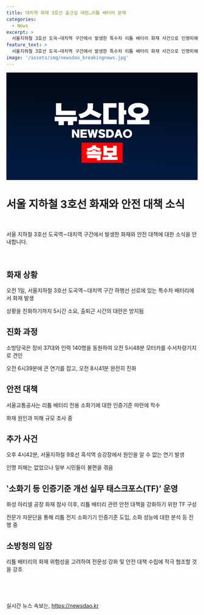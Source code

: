 ```yaml
---
title: 대치역 화재 3호선 출근길 대란…리튬 배터리 문제
categories:
  - News
excerpt: >
  서울지하철 3호선 도곡∼대치역 구간에서 발생한 특수차 리튬 배터리 화재 사건으로 인명피해는 없었다. 바쁜 출근길에 대량 이동하는 승객들에게 불편을 끼쳤지만, 정확한 화재 원인과 피해 규모는 조사 중이다. 이에 따라 리튬 배터리에 대한 소화기 인증기준을 마련하는 등 안전 대책을 강화하고 있다. 또한 오후에는 9호선 흑석역에서 원인 불명의 연기 발생으로 통행이 일시 중단되었지만 인명 피해는 없었다. 현재 소방당국은 원인을 조사 중이다.
feature_text: >
  서울지하철 3호선 도곡∼대치역 구간에서 발생한 특수차 리튬 배터리 화재 사건으로 인명피해는 없었다. 바쁜 출근길에 대량 이동하는 승객들에게 불편을 끼쳤지만, 정확한 화재 원인과 피해 규모는 조사 중이다. 이에 따라 리튬 배터리에 대한 소화기 인증기준을 마련하는 등 안전 대책을 강화하고 있다. 또한 오후에는 9호선 흑석역에서 원인 불명의 연기 발생으로 통행이 일시 중단되었지만 인명 피해는 없었다. 현재 소방당국은 원인을 조사 중이다.
image: '/assets/img/newsdao_breakingnews.jpg'
---
```


<p><img src="/assets/img/newsdao_breakingnews.jpg" alt="implanttips 속보" /></p>

<h1 data-ke-size="size26">서울 지하철 3호선 화재와 안전 대책 소식</h1>

<p data-ke-size="size16">&nbsp;</p>

<p>서울 지하철 3호선 도곡역∼대치역 구간에서 발생한 화재와 안전 대책에 대한 소식을 안내합니다.</p>

<p data-ke-size="size16">&nbsp;</p>

<h2 data-ke-size="size24">화재 상황</h2>

<p data-ke-size="size16">오전 1일, 서울지하철 3호선 도곡역∼대치역 구간 하행선 선로에 있는 특수차 배터리에서 화재 발생</p>

<p data-ke-size="size16">상황을 진화하기까지 5시간 소요, 출퇴근 시간의 대란은 방지됨</p>

<h2 data-ke-size="size24">진화 과정</h2>

<p data-ke-size="size16">소방당국은 장비 37대와 인력 140명을 동원하여 오전 5시48분 모터카를 수서차량기지로 견인</p>

<p data-ke-size="size16">오전 6시39분에 큰 연기를 잡고, 오전 8시41분 완전히 진화</p>

<h2 data-ke-size="size24">안전 대책</h2>

<p data-ke-size="size16">서울교통공사는 리튬 배터리 전용 소화기에 대한 인증기준 마련에 착수</p>

<p data-ke-size="size16">화재 원인과 피해 규모 조사 중</p>

<h2 data-ke-size="size24">추가 사건</h2>

<p data-ke-size="size16">오후 4시42분, 서울지하철 9호선 흑석역 승강장에서 원인을 알 수 없는 연기 발생</p>

<p data-ke-size="size16">인명 피해는 없었으나 일부 시민들이 불편을 겪음</p>

<h2 data-ke-size="size24">ʽ소화기 등 인증기준 개선 실무 태스크포스(TF)ʼ 운영</h2>

<p data-ke-size="size16">화성 아리셀 공장 화재 참사 이후, 리튬 배터리 관련 안전 대책을 강화하기 위한 TF 구성</p>

<p data-ke-size="size16">전문가 자문단을 통해 리튬 전지 소화기기 인증기준 도입, 소화 성능에 대한 분석 등 진행 중</p>

<h2 data-ke-size="size24">소방청의 입장</h2>

<p data-ke-size="size16">리튬 배터리의 화재 위험성을 고려하여 전문성 강화 및 안전 대책 수립에 적극 협조할 것을 강조</p>

<p data-ke-size="size16">&nbsp;</p>

<p data-ke-size="size16">&nbsp;</p>
실시간 뉴스 속보는, <a href="https://newsdao.kr" rel="dofollow">https://newsdao.kr</a>


